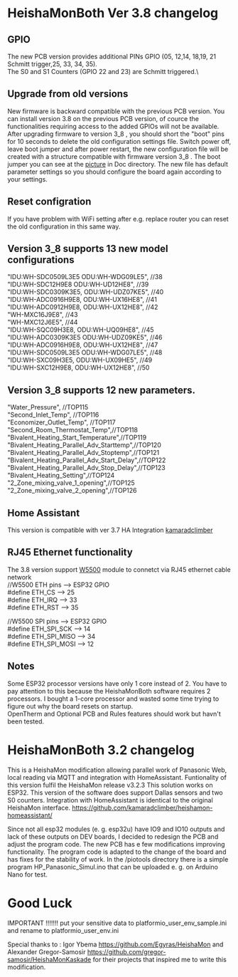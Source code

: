 # HeishaMonBoth Ver 3.8 changelog
## GPIO 
The new PCB version provides additional PINs GPIO (05, 12,14, 18,19, 21 Schmitt trigger,25, 33, 34, 35).\
The S0 and S1 Counters  (GPIO 22 and 23) are Schmitt triggered.\


## Upgrade from old versions
New firmware is  backward compatible with the previous PCB version. You can install version 3.8 on the previous PCB version, of cource the functionalities requiring access to the added GPIOs will not be available.\
After upgrading firmware to version 3_8 , you should short the "boot" pins for 10 seconds to delete the old configuration settings file. Switch power off, leave boot jumper and after power restart, the new configuration file will be created with a structure compatible with firmware version 3_8 . The boot jumper you can see at the [picture](https://github.com/salakrzy/HeishaMonBoth/blob/main/Doc/Board%20set%20in%20Boot%20or%20Reset%20mode.jpg) in Doc directory.
The new file has default parameter settings so you should configure the board again according to your settings.
## Reset configration
If you have problem with WiFi setting after e.g. replace router you can reset the old configuration in this same way.


## Version 3_8 supports 13 new model configurations
  "IDU:WH-SDC0509L3E5 ODU:WH-WDG09LE5", //38\
  "IDU:WH-SDC12H9E8 ODU:WH-UD12HE8", //39\
  "IDU:WH-SDC0309K3E5, ODU:WH-UDZ07KE5", //40\
  "IDU:WH-ADC0916H9E8, ODU:WH-UX16HE8", //41\
  "IDU:WH-ADC0912H9E8, ODU:WH-UX12HE8", //42\
  "WH-MXC16J9E8", //43\
  "WH-MXC12J6E5", //44\
  "IDU:WH-SQC09H3E8, ODU:WH-UQ09HE8", //45\
  "IDU:WH-ADC0309K3E5 ODU:WH-UDZ09KE5", //46\
  "IDU:WH-ADC0916H9E8, ODU:WH-UX12HE8", //47\
  "IDU:WH-SDC0509L3E5 ODU:WH-WDG07LE5", //48\
  "IDU:WH-SXC09H3E5, ODU:WH-UX09HE5", //49\
  "IDU:WH-SXC12H9E8, ODU:WH-UX12HE8", //50
## Version 3_8 supports 12 new parameters.
  "Water_Pressure",          //TOP115\
  "Second_Inlet_Temp",       //TOP116\
  "Economizer_Outlet_Temp",  //TOP117\
  "Second_Room_Thermostat_Temp",//TOP118\
  "Bivalent_Heating_Start_Temperature",//TOP119\
  "Bivalent_Heating_Parallel_Adv_Starttemp",//TOP120\
  "Bivalent_Heating_Parallel_Adv_Stoptemp",//TOP121\
  "Bivalent_Heating_Parallel_Adv_Start_Delay",//TOP122\
  "Bivalent_Heating_Parallel_Adv_Stop_Delay",//TOP123\
  "Bivalent_Heating_Setting",//TOP124\
  "2_Zone_mixing_valve_1_opening",//TOP125\
  "2_Zone_mixing_valve_2_opening",//TOP126
## Home Assistant 
This version is compatible with ver 3.7 HA Integration [kamaradclimber](https://github.com/kamaradclimber/heishamon-homeassistant)
## RJ45 Ethernet functionality
The 3.8 version support [W5500](https://github.com/salakrzy/HeishaMonBoth/blob/main/Doc/Connecting%20%20W5500%20Ethernet%20module.PNG) module to connetct via RJ45 ethernet cable network\
//W5500 ETH pins	-->	ESP32 GPIO\
#define ETH_CS    -->      25\
#define ETH_IRQ    -->     33\
#define ETH_RST    -->     35

//W5500  SPI pins	-->	ESP32 GPIO\
#define ETH_SPI_SCK   -->  14\
#define ETH_SPI_MISO  -->  34\
#define ETH_SPI_MOSI  -->  12

## Notes
Some ESP32 processor versions have only 1 core instead of 2. You have to pay attention to this because the HeishaMonBoth software requires 2 processors. I bought a 1-core processor and wasted some time trying to figure out why the board resets on startup.\
OpenTherm and Optional PCB and Rules features should work but havn't been tested.





# HeishaMonBoth 3.2 changelog
This is a HeishaMon modification allowing parallel work of Panasonic Web, local reading via MQTT and integration with HomeAssistant.
Funtionality of this version fulfil the HeishaMon release v3.2.3
This solution works on ESP32.
This version of the software does support Dallas sensors and two S0 counters.
Integration with HomeAssistant is identical to the original HeishaMon interface. https://github.com/kamaradclimber/heishamon-homeassistant/

Since not all esp32 modules (e. g. esp32u) have IO9 and IO10 outputs and lack of these outputs on DEV boards, 
I decided to redesign the PCB and adjust the program code. The new PCB has e few modifications improving functionality.
The program code is adapted to the change of the board and has fixes for the stability of work.
In the /piotools directory there is a simple program HP_Panasonic_Simul.ino that can be uploaded e. g. on Arduino Nano for test.

# Good Luck

IMPORTANT !!!!!!! put your sensitive data to platformio_user_env_sample.ini and rename to platformio_user_env.ini

Special thanks to :
Igor Ybema https://github.com/Egyras/HeishaMon 
and 
Alexander Gregor-Samosir https://github.com/gregor-samosir/HeishaMonKaskade
for their projects that inspired me to write this modification.

